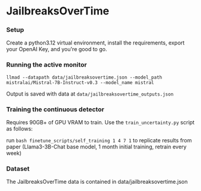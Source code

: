 # JailbreaksOverTime

### Setup 
Create a python3.12 virtual environment, install the requirements, export your OpenAI Key, and you're good to go.

### Running the active monitor
`llmad --datapath data/jailbreaksovertime.json --model_path mistralai/Mistral-7B-Instruct-v0.3 --model_name mistral`

Output is saved with data at `data/jailbreaksovertime_outputs.json`

### Training the continuous detector
Requires 90GB+ of GPU VRAM to train. Use the `train_uncertainty.py` script as follows:

run ```bash finetune_scripts/self_training 1 4 7 1``` to replicate results from paper (Llama3-3B-Chat base model, 1 month initial training, retrain every week)

### Dataset
The JailbreaksOverTime data is contained in data/jailbreaksovertime.json



